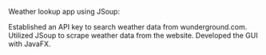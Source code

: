 Weather lookup app using JSoup:

  Established an API key to search weather data from wunderground.com. 
  Utilized JSoup to scrape weather data from the website. 
  Developed the GUI with JavaFX.

